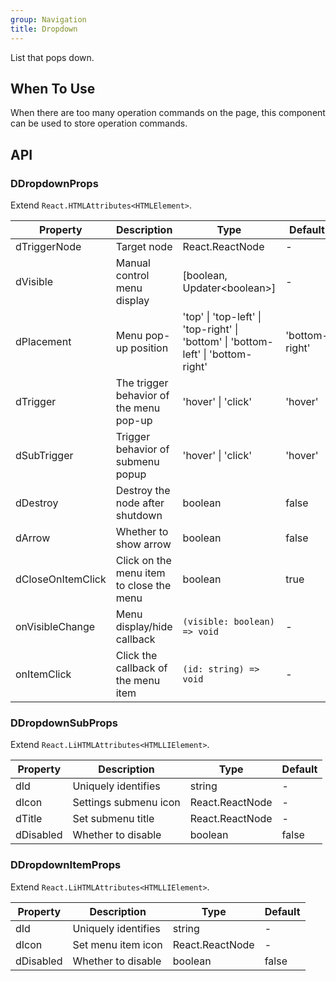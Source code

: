 ```yaml
---
group: Navigation
title: Dropdown
---
```


List that pops down.

## When To Use

When there are too many operation commands on the page, this component can be used to store operation commands.

## API

### DDropdownProps

Extend `React.HTMLAttributes<HTMLElement>`.

<!-- prettier-ignore-start -->
| Property | Description | Type | Default | 
| --- | --- | --- | --- | 
| dTriggerNode | Target node | React.ReactNode | - |
| dVisible | Manual control menu display | [boolean, Updater\<boolean\>] | - |
| dPlacement | Menu pop-up position | 'top' \| 'top-left' \| 'top-right' \| 'bottom' \| 'bottom-left' \| 'bottom-right' | 'bottom-right' |
| dTrigger | The trigger behavior of the menu pop-up | 'hover' \| 'click' | 'hover' |
| dSubTrigger | Trigger behavior of submenu popup | 'hover' \| 'click' | 'hover' |
| dDestroy | Destroy the node after shutdown | boolean | false |
| dArrow | Whether to show arrow | boolean | false |
| dCloseOnItemClick | Click on the menu item to close the menu | boolean | true |
| onVisibleChange | Menu display/hide callback | `(visible: boolean) => void` | - |
| onItemClick | Click the callback of the menu item | `(id: string) => void` | - |
<!-- prettier-ignore-end -->

### DDropdownSubProps

Extend `React.LiHTMLAttributes<HTMLLIElement>`.

<!-- prettier-ignore-start -->
| Property | Description | Type | Default | 
| --- | --- | --- | --- | 
| dId | Uniquely identifies | string | - |
| dIcon | Settings submenu icon | React.ReactNode | - |
| dTitle | Set submenu title | React.ReactNode | - |
| dDisabled | Whether to disable | boolean | false |
<!-- prettier-ignore-end -->

### DDropdownItemProps

Extend `React.LiHTMLAttributes<HTMLLIElement>`.

<!-- prettier-ignore-start -->
| Property | Description | Type | Default | 
| --- | --- | --- | --- | 
| dId | Uniquely identifies | string | - |
| dIcon | Set menu item icon | React.ReactNode | - |
| dDisabled | Whether to disable | boolean | false |
<!-- prettier-ignore-end -->
